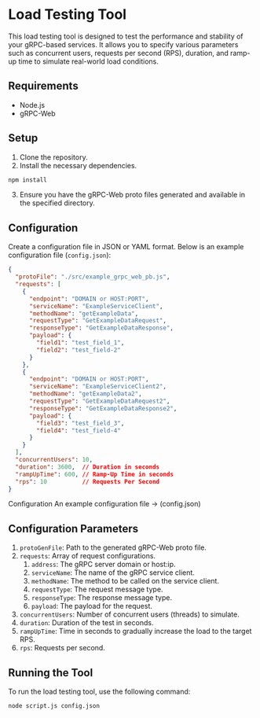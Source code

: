 # Load Testing Tool

This load testing tool is designed to test the performance and stability of your gRPC-based services. It allows you to specify various parameters such as concurrent users, requests per second (RPS), duration, and ramp-up time to simulate real-world load conditions.

## Requirements

- Node.js
- gRPC-Web

## Setup

1. Clone the repository.
2. Install the necessary dependencies.

```sh
npm install
```

3. Ensure you have the gRPC-Web proto files generated and available in the specified directory.

## Configuration

Create a configuration file in JSON or YAML format. Below is an example configuration file (`config.json`):

```json
{
  "protoFile": "./src/example_grpc_web_pb.js",
  "requests": [
    {
      "endpoint": "DOMAIN or HOST:PORT",
      "serviceName": "ExampleServiceClient",
      "methodName": "getExampleData",
      "requestType": "GetExampleDataRequest",
      "responseType": "GetExampleDataResponse",
      "payload": {
        "field1": "test_field_1",
        "field2": "test_field-2"
      }
    },
    {
      "endpoint": "DOMAIN or HOST:PORT",
      "serviceName": "ExampleServiceClient2",
      "methodName": "getExampleData2",
      "requestType": "GetExampleDataRequest2",
      "responseType": "GetExampleDataResponse2",
      "payload": {
        "field3": "test_field_3",
        "field4": "test_field-4"
      }
    }
  ],
  "concurrentUsers": 10,
  "duration": 3600,  // Duration in seconds
  "rampUpTime": 600, // Ramp-Up Time in seconds
  "rps": 10          // Requests Per Second
}
```

Configuration
An example configuration file -> (config.json)

## Configuration Parameters

1. `protoGenFile`: Path to the generated gRPC-Web proto file.
2. `requests`: Array of request configurations.
    1. `address`: The gRPC server domain or host:ip.
    2. `serviceName`: The name of the gRPC service client.
    3. `methodName`: The method to be called on the service client.
    4. `requestType`: The request message type.
    5. `responseType`: The response message type.
    6. `payload`: The payload for the request.
3. `concurrentUsers`: Number of concurrent users (threads) to simulate.
4. `duration`: Duration of the test in seconds.
5. `rampUpTime`: Time in seconds to gradually increase the load to the target RPS.
6. `rps`: Requests per second.

## Running the Tool
To run the load testing tool, use the following command:

```sh
node script.js config.json
```